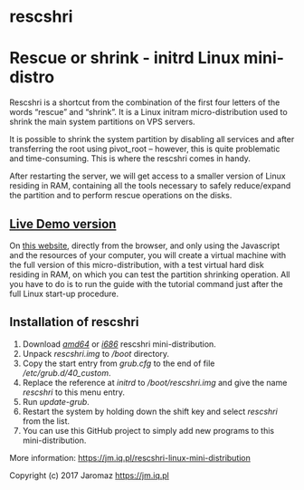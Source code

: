 # rescshri
Rescue or shrink - initrd Linux mini-distro
===========================================

Rescshri is a shortcut from the combination of the first four letters of the words “rescue” and “shrink”. It is a Linux initram micro-distribution used to shrink the main system partitions on VPS servers.

It is possible to shrink the system partition by disabling all services and after transferring the root using pivot_root – however, this is quite problematic and time-consuming. This is where the rescshri comes in handy.

After restarting the server, we will get access to a smaller version of Linux residing in RAM, containing all the tools necessary to safely reduce/expand the partition and to perform rescue operations on the disks.

[Live Demo version](https://jm.iq.pl/rescshri-linux-mini-distribution)
-----------------------------------------------------------------------
On [this website](https://jm.iq.pl/rescshri-linux-mini-distribution), directly from the browser, and only using the Javascript and the resources of your computer, you will create a virtual machine with the full version of this micro-distribution, with a test virtual hard disk residing in RAM, on which you can test the partition shrinking operation. All you have to do is to run the guide with the tutorial command just after the full Linux start-up procedure.


Installation of rescshri
-------------------------

1. Download *[amd64](https://jm.iq.pl/rescshri/rescshri-1.2-amd64.tar.gz)* or *[i686](https://jm.iq.pl/rescshri/rescshri-1.2-i686.tar.gz)* rescshri mini-distribution.
2. Unpack *rescshri.img* to */boot* directory.
3. Copy the start entry from *grub.cfg* to the end of file */etc/grub.d/40_custom*.
4. Replace the reference at *initrd* to */boot/rescshri.img* and give the name *rescshri* to this menu entry.
5. Run *update-grub*.
6. Restart the system by holding down the shift key and select *rescshri* from the list.
7. You can use this GitHub project to simply add new programs to this mini-distribution.

More information: https://jm.iq.pl/rescshri-linux-mini-distribution

Copyright (c) 2017 Jaromaz https://jm.iq.pl

